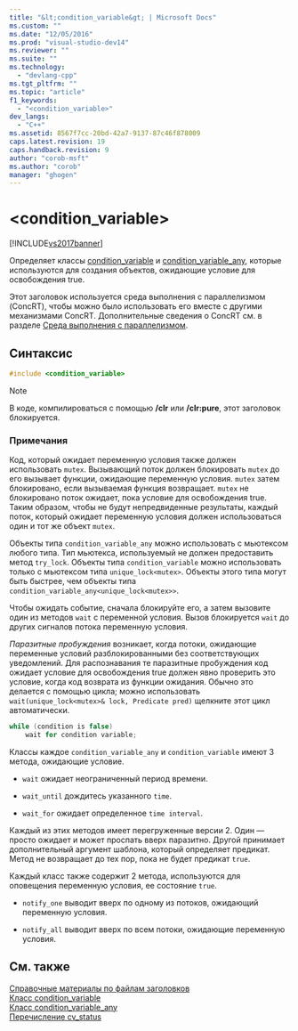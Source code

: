 ```yaml
---
title: "&lt;condition_variable&gt; | Microsoft Docs"
ms.custom: ""
ms.date: "12/05/2016"
ms.prod: "visual-studio-dev14"
ms.reviewer: ""
ms.suite: ""
ms.technology: 
  - "devlang-cpp"
ms.tgt_pltfrm: ""
ms.topic: "article"
f1_keywords: 
  - "<condition_variable>"
dev_langs: 
  - "C++"
ms.assetid: 8567f7cc-20bd-42a7-9137-87c46f878009
caps.latest.revision: 19
caps.handback.revision: 9
author: "corob-msft"
ms.author: "corob"
manager: "ghogen"
---
```

# &lt;condition_variable&gt;
[!INCLUDE[vs2017banner](../assembler/inline/includes/vs2017banner.md)]

Определяет классы [condition\_variable](../standard-library/condition-variable-class.md) и [condition\_variable\_any](../standard-library/condition-variable-any-class.md), которые используются для создания объектов, ожидающие условие для освобождения true.  
  
 Этот заголовок используется среда выполнения с параллелизмом \(ConcRT\), чтобы можно было использовать его вместе с другими механизмами ConcRT.  Дополнительные сведения о ConcRT см. в разделе [Среда выполнения с параллелизмом](../parallel/concrt/concurrency-runtime.md).  
  
## Синтаксис  
  
```cpp  
#include <condition_variable>  
```  
  
> [!NOTE]
>  В коде, компилироваться с помощью **\/clr** или **\/clr:pure**, этот заголовок блокируется.  
  
### Примечания  
 Код, который ожидает переменную условия также должен использовать `mutex`.  Вызывающий поток должен блокировать `mutex` до его вызывает функции, ожидающие переменную условия.  `mutex` затем блокировано, если вызываемая функция возвращает.  `mutex` не блокировано поток ожидает, пока условие для освобождения true.  Таким образом, чтобы не будут непредвиденные результаты, каждый поток, который ожидает переменную условия должен использоваться один и тот же объект `mutex`.  
  
 Объекты типа `condition_variable_any` можно использовать с мьютексом любого типа.  Тип мьютекса, используемый не должен предоставить метод `try_lock`.  Объекты типа `condition_variable` можно использовать только с мьютексом типа `unique_lock<mutex>`.  Объекты этого типа могут быть быстрее, чем объекты типа `condition_variable_any<unique_lock<mutex>>`.  
  
 Чтобы ожидать событие, сначала блокируйте его, а затем вызовите один из методов `wait` с переменной условия.  Вызов блокируется `wait` до других сигналов потока переменную условия.  
  
 *Паразитные пробуждения* возникает, когда потоки, ожидающие переменные условий разблокированными без соответствующих уведомлений.  Для распознавания те паразитные пробуждения код ожидает условие для освобождения true должен явно проверить это условие, когда код возврата из функции ожидания.  Обычно это делается с помощью цикла; можно использовать `wait(unique_lock<mutex>& lock, Predicate pred)` щелкните этот цикл автоматически.  
  
```cpp  
while (condition is false)  
    wait for condition variable;  
```  
  
 Классы каждое `condition_variable_any` и `condition_variable` имеют 3 метода, ожидающие условие.  
  
-   `wait` ожидает неограниченный период времени.  
  
-   `wait_until` дождитесь указанного `time`.  
  
-   `wait_for` ожидает определенное `time interval`.  
  
 Каждый из этих методов имеет перегруженные версии 2.  Один — просто ожидает и может проспать вверх паразитно.  Другой принимает дополнительный аргумент шаблона, который определяет предикат.  Метод не возвращает до тех пор, пока не будет предикат `true`.  
  
 Каждый класс также содержит 2 метода, используются для оповещения переменную условия, ее состояние `true`.  
  
-   `notify_one` выводит вверх по одному из потоков, ожидающий переменную условия.  
  
-   `notify_all` выводит вверх по всем потоки, ожидающие переменную условия.  
  
## См. также  
 [Справочные материалы по файлам заголовков](../standard-library/cpp-standard-library-header-files.md)   
 [Класс condition\_variable](../standard-library/condition-variable-class.md)   
 [Класс condition\_variable\_any](../standard-library/condition-variable-any-class.md)   
 [Перечисление cv\_status](../Topic/cv_status%20Enumeration.md)